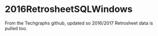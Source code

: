# 2016RetrosheetSQLWindows

From the Techgraphs github, updated so 2016/2017 Retrosheet data is pulled too.
